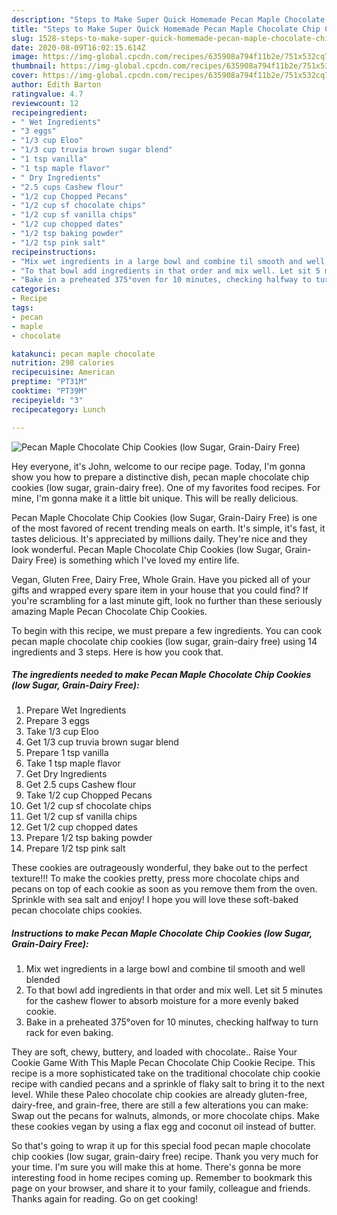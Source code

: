 ```yaml
---
description: "Steps to Make Super Quick Homemade Pecan Maple Chocolate Chip Cookies (low Sugar, Grain-Dairy Free)"
title: "Steps to Make Super Quick Homemade Pecan Maple Chocolate Chip Cookies (low Sugar, Grain-Dairy Free)"
slug: 1528-steps-to-make-super-quick-homemade-pecan-maple-chocolate-chip-cookies-low-sugar-grain-dairy-free
date: 2020-08-09T16:02:15.614Z
image: https://img-global.cpcdn.com/recipes/635908a794f11b2e/751x532cq70/pecan-maple-chocolate-chip-cookies-low-sugar-grain-dairy-free-recipe-main-photo.jpg
thumbnail: https://img-global.cpcdn.com/recipes/635908a794f11b2e/751x532cq70/pecan-maple-chocolate-chip-cookies-low-sugar-grain-dairy-free-recipe-main-photo.jpg
cover: https://img-global.cpcdn.com/recipes/635908a794f11b2e/751x532cq70/pecan-maple-chocolate-chip-cookies-low-sugar-grain-dairy-free-recipe-main-photo.jpg
author: Edith Barton
ratingvalue: 4.7
reviewcount: 12
recipeingredient:
- " Wet Ingredients"
- "3 eggs"
- "1/3 cup Eloo"
- "1/3 cup truvia brown sugar blend"
- "1 tsp vanilla"
- "1 tsp maple flavor"
- " Dry Ingredients"
- "2.5 cups Cashew flour"
- "1/2 cup Chopped Pecans"
- "1/2 cup sf chocolate chips"
- "1/2 cup sf vanilla chips"
- "1/2 cup chopped dates"
- "1/2 tsp baking powder"
- "1/2 tsp pink salt"
recipeinstructions:
- "Mix wet ingredients in a large bowl and combine til smooth and well blended"
- "To that bowl add ingredients in that order and mix well. Let sit 5 minutes for the cashew flower to absorb moisture for a more evenly baked cookie."
- "Bake in a preheated 375°oven for 10 minutes, checking halfway to turn rack for even baking."
categories:
- Recipe
tags:
- pecan
- maple
- chocolate

katakunci: pecan maple chocolate 
nutrition: 298 calories
recipecuisine: American
preptime: "PT31M"
cooktime: "PT39M"
recipeyield: "3"
recipecategory: Lunch

---
```



![Pecan Maple Chocolate Chip Cookies (low Sugar, Grain-Dairy Free)](https://img-global.cpcdn.com/recipes/635908a794f11b2e/751x532cq70/pecan-maple-chocolate-chip-cookies-low-sugar-grain-dairy-free-recipe-main-photo.jpg)

Hey everyone, it's John, welcome to our recipe page. Today, I'm gonna show you how to prepare a distinctive dish, pecan maple chocolate chip cookies (low sugar, grain-dairy free). One of my favorites food recipes. For mine, I'm gonna make it a little bit unique. This will be really delicious.

Pecan Maple Chocolate Chip Cookies (low Sugar, Grain-Dairy Free) is one of the most favored of recent trending meals on earth. It's simple, it's fast, it tastes delicious. It's appreciated by millions daily. They're nice and they look wonderful. Pecan Maple Chocolate Chip Cookies (low Sugar, Grain-Dairy Free) is something which I've loved my entire life.

Vegan, Gluten Free, Dairy Free, Whole Grain. Have you picked all of your gifts and wrapped every spare item in your house that you could find? If you&#39;re scrambling for a last minute gift, look no further than these seriously amazing Maple Pecan Chocolate Chip Cookies.


To begin with this recipe, we must prepare a few ingredients. You can cook pecan maple chocolate chip cookies (low sugar, grain-dairy free) using 14 ingredients and 3 steps. Here is how you cook that.

<!--inarticleads1-->

##### The ingredients needed to make Pecan Maple Chocolate Chip Cookies (low Sugar, Grain-Dairy Free):

1. Prepare  Wet Ingredients
1. Prepare 3 eggs
1. Take 1/3 cup Eloo
1. Get 1/3 cup truvia brown sugar blend
1. Prepare 1 tsp vanilla
1. Take 1 tsp maple flavor
1. Get  Dry Ingredients
1. Get 2.5 cups Cashew flour
1. Take 1/2 cup Chopped Pecans
1. Get 1/2 cup sf chocolate chips
1. Get 1/2 cup sf vanilla chips
1. Get 1/2 cup chopped dates
1. Prepare 1/2 tsp baking powder
1. Prepare 1/2 tsp pink salt


These cookies are outrageously wonderful, they bake out to the perfect texture!!! To make the cookies pretty, press more chocolate chips and pecans on top of each cookie as soon as you remove them from the oven. Sprinkle with sea salt and enjoy! I hope you will love these soft-baked pecan chocolate chips cookies. 

<!--inarticleads2-->

##### Instructions to make Pecan Maple Chocolate Chip Cookies (low Sugar, Grain-Dairy Free):

1. Mix wet ingredients in a large bowl and combine til smooth and well blended
1. To that bowl add ingredients in that order and mix well. Let sit 5 minutes for the cashew flower to absorb moisture for a more evenly baked cookie.
1. Bake in a preheated 375°oven for 10 minutes, checking halfway to turn rack for even baking.


They are soft, chewy, buttery, and loaded with chocolate.. Raise Your Cookie Game With This Maple Pecan Chocolate Chip Cookie Recipe. This recipe is a more sophisticated take on the traditional chocolate chip cookie recipe with candied pecans and a sprinkle of flaky salt to bring it to the next level. While these Paleo chocolate chip cookies are already gluten-free, dairy-free, and grain-free, there are still a few alterations you can make: Swap out the pecans for walnuts, almonds, or more chocolate chips. Make these cookies vegan by using a flax egg and coconut oil instead of butter. 

So that's going to wrap it up for this special food pecan maple chocolate chip cookies (low sugar, grain-dairy free) recipe. Thank you very much for your time. I'm sure you will make this at home. There's gonna be more interesting food in home recipes coming up. Remember to bookmark this page on your browser, and share it to your family, colleague and friends. Thanks again for reading. Go on get cooking!
